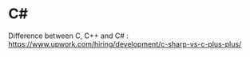 # C#
Difference between C, C++ and C# :
https://www.upwork.com/hiring/development/c-sharp-vs-c-plus-plus/
